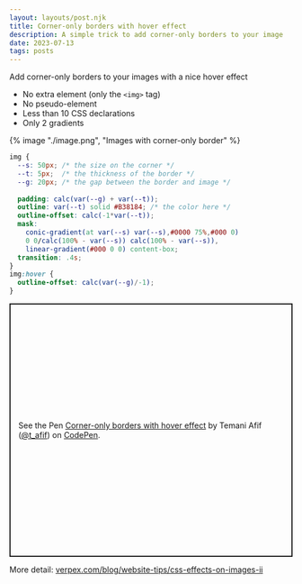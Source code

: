 ```yaml
---
layout: layouts/post.njk
title: Corner-only borders with hover effect
description: A simple trick to add corner-only borders to your image 
date: 2023-07-13
tags: posts
---
```


Add corner-only borders to your images with a nice hover effect
* No extra element (only the `<img>` tag)
* No pseudo-element
* Less than 10 CSS declarations
* Only 2 gradients

{% image "./image.png", "Images with corner-only border" %}

```css
img {
  --s: 50px; /* the size on the corner */
  --t: 5px;  /* the thickness of the border */
  --g: 20px; /* the gap between the border and image */
  
  padding: calc(var(--g) + var(--t));
  outline: var(--t) solid #B38184; /* the color here */
  outline-offset: calc(-1*var(--t));
  mask:
    conic-gradient(at var(--s) var(--s),#0000 75%,#000 0)
    0 0/calc(100% - var(--s)) calc(100% - var(--s)),
    linear-gradient(#000 0 0) content-box;
  transition: .4s;
}
img:hover {
  outline-offset: calc(var(--g)/-1);
}
```

<p class="codepen" data-height="450" data-default-tab="result" data-slug-hash="zYMpXbW" data-preview="true" data-user="t_afif" style="height: 450px; box-sizing: border-box; display: flex; align-items: center; justify-content: center; border: 2px solid; margin: 1em 0; padding: 1em;">
  <span>See the Pen <a href="https://codepen.io/t_afif/pen/zYMpXbW">
  Corner-only borders with hover effect</a> by Temani Afif (<a href="https://codepen.io/t_afif">@t_afif</a>)
  on <a href="https://codepen.io">CodePen</a>.</span>
</p>
<script async src="https://cpwebassets.codepen.io/assets/embed/ei.js"></script>

More detail: [verpex.com/blog/website-tips/css-effects-on-images-ii](https://verpex.com/blog/website-tips/css-effects-on-images-ii)
